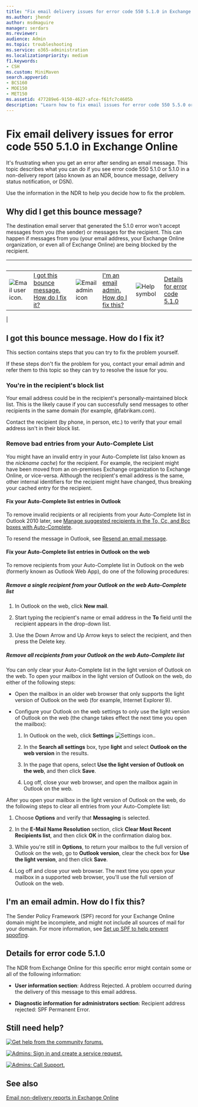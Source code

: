 ```yaml
---
title: "Fix email delivery issues for error code 550 5.1.0 in Exchange Online"
ms.author: jhendr
author: msdmaguire
manager: serdars
ms.reviewer: 
audience: Admin
ms.topic: troubleshooting
ms.service: o365-administration
ms.localizationpriority: medium
f1.keywords:
- CSH
ms.custom: MiniMaven
search.appverid:
- BCS160
- MOE150
- MET150
ms.assetid: 477289e6-9150-4627-afce-f61fc7c4605b
description: "Learn how to fix email issues for error code 550 5.5.0 or address rejected: SPF Permanent Error in Exchange Online (the destination email server won't accept messages from the sender or for the recipient)."
---
```


# Fix email delivery issues for error code 550 5.1.0 in Exchange Online

It's frustrating when you get an error after sending an email message. This topic describes what you can do if you see error code 550 5.1.0 or 5.1.0 in a non-delivery report (also known as an NDR, bounce message, delivery status notification, or DSN).

Use the information in the NDR to help you decide how to fix the problem.

## Why did I get this bounce message?

The destination email server that generated the 5.1.0 error won't accept messages from you (the sender) or messages for the recipient. This can happen if messages from you (your email address, your Exchange Online organization, or even all of Exchange Online) are being blocked by the recipient.

|&nbsp;|&nbsp;|&nbsp;|&nbsp;|&nbsp;|&nbsp;|
|---|---|---|---|---|---|
|![Email user icon.](../../media/31425afd-41a9-435e-aa85-6886277c369b.png)|[I got this bounce message. How do I fix it?](#i-got-this-bounce-message-how-do-i-fix-it)|![Email admin icon](../../media/3d4c569e-b819-4a29-86b1-4b9619cf2acf.png)|[I'm an email admin. How do I fix this?](#im-an-email-admin-how-do-i-fix-this)|![Help symbol](../../media/5bf13e77-0400-4dda-a569-b99b8a918b48.png)|[Details for error code 5.1.0](#details-for-error-code-510)|
|

## I got this bounce message. How do I fix it?

This section contains steps that you can try to fix the problem yourself.

If these steps don't fix the problem for you, contact your email admin and refer them to this topic so they can try to resolve the issue for you.

### You're in the recipient's block list

Your email address could be in the recipient's personally-maintained block list. This is the likely cause if you can successfully send messages to other recipients in the same domain (for example, @fabrikam.com).

Contact the recipient (by phone, in person, etc.) to verify that your email address isn't in their block list.

### Remove bad entries from your Auto-Complete List

You might have an invalid entry in your Auto-Complete list (also known as the _nickname cache_) for the recipient. For example, the recipient might have been moved from an on-premises Exchange organization to Exchange Online, or vice-versa. Although the recipient's email address is the same, other internal identifiers for the recipient might have changed, thus breaking your cached entry for the recipient.

#### Fix your Auto-Complete list entries in Outlook

To remove invalid recipients or all recipients from your Auto-Complete list in Outlook 2010 later, see [Manage suggested recipients in the To, Cc, and Bcc boxes with Auto-Complete](https://support.microsoft.com/office/dbe46e31-c098-4881-8cf7-66b037bce23e).

To resend the message in Outlook, see [Resend an email message](https://support.microsoft.com/office/acd16ac4-c881-477d-b4aa-36168fa96088).

#### Fix your Auto-Complete list entries in Outlook on the web

To remove recipients from your Auto-Complete list in Outlook on the web (formerly known as Outlook Web App), do one of the following procedures:

##### Remove a single recipient from your Outlook on the web Auto-Complete list

1. In Outlook on the web, click **New mail**.

2. Start typing the recipient's name or email address in the **To** field until the recipient appears in the drop-down list.

3. Use the Down Arrow and Up Arrow keys to select the recipient, and then press the Delete key.

##### Remove all recipients from your Outlook on the web Auto-Complete list

You can only clear your Auto-Complete list in the light version of Outlook on the web. To open your mailbox in the light version of Outlook on the web, do either of the following steps:

- Open the mailbox in an older web browser that only supports the light version of Outlook on the web (for example, Internet Explorer 9).

- Configure your Outlook on the web settings to only use the light version of Outlook on the web (the change takes effect the next time you open the mailbox):

   1. In Outlook on the web, click **Settings** ![Settings icon.](../../media/f4b2e798-fff1-4a14-931f-5677a4543b58.png).

   2. In the **Search all settings** box, type **light** and select **Outlook on the web version** in the results.

   3. In the page that opens, select **Use the light version of Outlook on the web**, and then click **Save**.

   4. Log off, close your web browser, and open the mailbox again in Outlook on the web.

After you open your mailbox in the light version of Outlook on the web, do the following steps to clear all entries from your Auto-Complete list:

1. Choose **Options** and verify that **Messaging** is selected.

2. In the **E-Mail Name Resolution** section, click **Clear Most Recent Recipients list**, and then click **OK** in the confirmation dialog box.

3. While you're still in **Options**, to return your mailbox to the full version of Outlook on the web, go to **Outlook version**, clear the check box for **Use the light version**, and then click **Save**.

4. Log off and close your web browser. The next time you open your mailbox in a supported web browser, you'll use the full version of Outlook on the web.

## I'm an email admin. How do I fix this?

The Sender Policy Framework (SPF) record for your Exchange Online domain might be incomplete, and might not include all sources of mail for your domain. For more information, see [Set up SPF to help prevent spoofing](/microsoft-365/security/office-365-security/set-up-spf-in-office-365-to-help-prevent-spoofing).

## Details for error code 5.1.0

The NDR from Exchange Online for this specific error might contain some or all of the following information:

- **User information section**: Address Rejected. A problem occurred during the delivery of this message to this email address.

- **Diagnostic information for administrators section**: Recipient address rejected: SPF Permanent Error.

## Still need help?

[![Get help from the community forums.](../../media/12a746cc-184b-4288-908c-f718ce9c4ba5.png)](https://answers.microsoft.com/)

[![Admins: Sign in and create a service request.](../../media/10862798-181d-47a5-ae4f-3f8d5a2874d4.png)](https://admin.microsoft.com/AdminPortal/Home#/support)

[![Admins: Call Support.](../../media/9f262e67-e8c9-4fc0-85c2-b3f4cfbc064e.png)](/microsoft-365/Admin/contact-support-for-business-products)

## See also

[Email non-delivery reports in Exchange Online](non-delivery-reports-in-exchange-online.md)